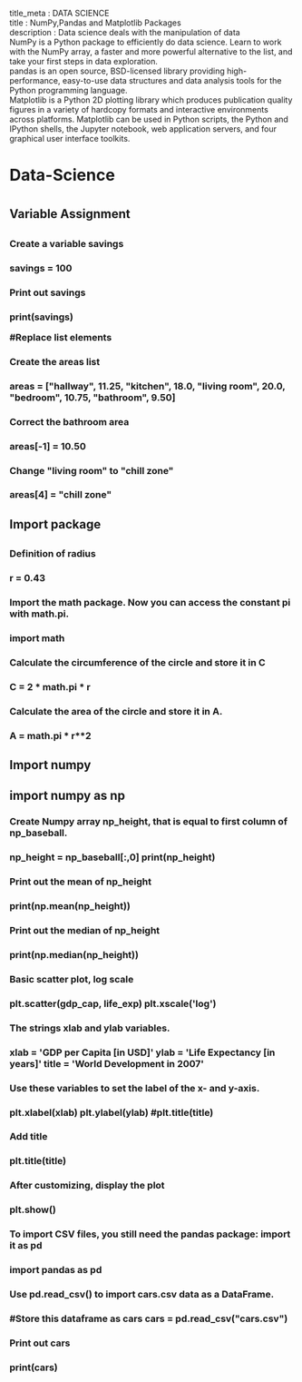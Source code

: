 title_meta : DATA SCIENCE
<br/>
title      : NumPy,Pandas and Matplotlib Packages
<br/>
description : Data science deals with the manipulation of data
<br/>
NumPy is a Python package to efficiently do data science. Learn to work with the NumPy array, a faster and more powerful alternative to the list, and take your first steps in data exploration.
<br/>
pandas is an open source, BSD-licensed library providing high-performance, easy-to-use data structures and data analysis tools for the Python programming language.
<br/>
Matplotlib is a Python 2D plotting library which produces publication quality figures in a variety of hardcopy formats and interactive environments across platforms. Matplotlib can be used in Python scripts, the Python and IPython shells, the Jupyter notebook, web application servers, and four graphical user interface toolkits.


<h1>Data-Science<h1/>

<h2>Variable Assignment<h2/>
<h3>Create a variable savings<h3/>

savings = 100

<h3>Print out savings<h3/>
print(savings)

#Replace list elements
<h3>Create the areas list<h3/>
areas = ["hallway", 11.25, "kitchen", 18.0, "living room", 20.0, "bedroom", 10.75, "bathroom", 9.50]

<h3>Correct the bathroom area<h3/>
areas[-1] = 10.50

<h3>Change "living room" to "chill zone"<h3/>
areas[4] = "chill zone"

<h2>Import package<h2/>
<h3>Definition of radius<h3/>
r = 0.43

<h3>Import the math package. Now you can access the constant pi with math.pi.<h3/>
import math

<h3>Calculate the circumference of the circle and store it in C<h3/>
C = 2 * math.pi * r

<h3>Calculate the area of the circle and store it in A.<h3/>
A = math.pi * r**2

<h2>Import numpy<h2/>
import numpy as np

<h3>Create Numpy array np_height, that is equal to first column of np_baseball.<h3/>
np_height = np_baseball[:,0]
print(np_height)

<h3>Print out the mean of np_height<h3/>
print(np.mean(np_height))

<h3>Print out the median of np_height<h3/>
print(np.median(np_height))

<h3>Basic scatter plot, log scale<h3/>
plt.scatter(gdp_cap, life_exp)
plt.xscale('log') 

<h3>The strings xlab and ylab variables.<h3/>
xlab = 'GDP per Capita [in USD]'
ylab = 'Life Expectancy [in years]'
title = 'World Development in 2007'

<h3>Use these variables to set the label of the x- and y-axis.<h3/>
plt.xlabel(xlab)
plt.ylabel(ylab)
#plt.title(title)


<h3>Add title<h3/>
plt.title(title)

<h3>After customizing, display the plot<h3/>
plt.show()

<h3>To import CSV files, you still need the pandas package: import it as pd<h3/>
import pandas as pd

<h3>Use pd.read_csv() to import cars.csv data as a DataFrame.<h3/> 
#Store this dataframe as cars
cars = pd.read_csv("cars.csv")

<h3>Print out cars<h3/>
print(cars)
